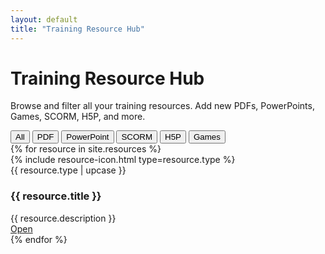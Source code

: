 ```yaml
---
layout: default
title: "Training Resource Hub"
---
```


<!-- Load custom CSS (baseurl-safe) -->
<link rel="stylesheet" href="{{ '/assets/css/resources.css' | relative_url }}">

<h1>Training Resource Hub</h1>
<p>Browse and filter all your training resources. Add new PDFs, PowerPoints, Games, SCORM, H5P, and more.</p>

<div class="filter-bar">
  <button class="filter-btn active" data-type="all">All</button>
  <button class="filter-btn" data-type="pdf">PDF</button>
  <button class="filter-btn" data-type="ppt">PowerPoint</button>
  <button class="filter-btn" data-type="scorm">SCORM</button>
  <button class="filter-btn" data-type="h5p">H5P</button>
  <!-- Games use type: html in your resource files -->
  <button class="filter-btn" data-type="html">Games</button>
</div>

<!-- Card grid -->
<div class="resources-grid" id="resourceGrid">
  {% for resource in site.resources %}
    <div class="resource-card" data-type="{{ resource.type }}">
      <div class="icon">{% include resource-icon.html type=resource.type %}</div>
      <div class="type">{{ resource.type | upcase }}</div>
      <h3>{{ resource.title }}</h3>
      <div class="desc">{{ resource.description }}</div>
      <a class="btn" href="{{ resource.file | relative_url }}" target="_blank" rel="noopener">Open</a>
    </div>
  {% endfor %}
</div>

<script>
// Simple filter bar
const filterBtns = document.querySelectorAll('.filter-btn');
const cards = document.querySelectorAll('.resource-card');

filterBtns.forEach(btn => {
  btn.addEventListener('click', () => {
    filterBtns.forEach(b => b.classList.remove('active'));
    btn.classList.add('active');
    const type = btn.dataset.type;
    cards.forEach(card => {
      card.style.display = (type === 'all' || card.dataset.type === type) ? '' : 'none';
    });
  });
});
</script>

<!-- Service worker registration (baseurl-safe) -->
<script>
if ('serviceWorker' in navigator) {
  navigator.serviceWorker.register('{{ "/service-worker.js" | relative_url }}');
}
</script>
